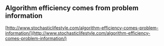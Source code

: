 ## Algorithm efficiency comes from problem information
  
  [http://www.stochasticlifestyle.com/algorithm-efficiency-comes-problem-information/](http://www.stochasticlifestyle.com/algorithm-efficiency-comes-problem-information/)